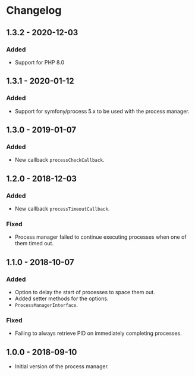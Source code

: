 # Changelog

## 1.3.2 - 2020-12-03

### Added

- Support for PHP 8.0

## 1.3.1 - 2020-01-12

### Added

- Support for symfony/process 5.x to be used with the process manager.

## 1.3.0 - 2019-01-07

### Added

- New callback `processCheckCallback`.

## 1.2.0 - 2018-12-03

### Added

- New callback `processTimeoutCallback`.

### Fixed

- Process manager failed to continue executing processes when one of them timed out. 

## 1.1.0 - 2018-10-07

### Added

- Option to delay the start of processes to space them out.
- Added setter methods for the options.
- `ProcessManagerInterface`.

### Fixed

- Failing to always retrieve PID on immediately completing processes.

## 1.0.0 - 2018-09-10

- Initial version of the process manager.
